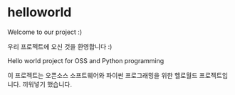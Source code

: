 # helloworld
Welcome to our project :)

우리 프로젝트에 오신 것을 환영합니다 :)

Hello world project for OSS and Python programming

이 프로젝트는 오픈소스 소프트웨어와 파이썬 프로그래밍을 위한 헬로월드 프로젝트입니다.
끼워넣기 했습니다.

